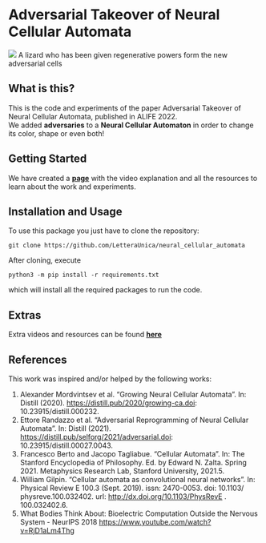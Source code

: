 # Adversarial Takeover of Neural Cellular Automata
[![](https://github.com/LetteraUnica/neural_cellular_automata/blob/main/video_files/vaccino_contro_danni.gif)](https://letteraunica.github.io/neural_cellular_automata/)
A lizard who has been given regenerative powers form the new adversarial cells

## What is this?
This is the code and experiments of the paper Adversarial Takeover of Neural Cellular Automata, published in ALIFE 2022.  
We added **adversaries** to a **Neural Cellular Automaton** in order to change its color, shape or even both!

## Getting Started  
We have created a [**page**](https://letteraunica.github.io/neural_cellular_automata) with the video explanation and all the resources to learn about the work and experiments.

## Installation and Usage
To use this package you just have to clone the repository: 

```
git clone https://github.com/LetteraUnica/neural_cellular_automata
```

After cloning, execute 

```
python3 -m pip install -r requirements.txt
```

which will install all the required packages to run the code.  

## Extras
Extra videos and resources can be found [**here**](https://LetteraUnica.github.io/neural_cellular_automata/extra)

## References
This work was inspired and/or helped by the following works:  

1. Alexander Mordvintsev et al. “Growing Neural Cellular Automata”. In: Distill (2020). https://distill.pub/2020/growing-ca.doi: 10.23915/distill.000232. 
2. Ettore Randazzo et al. “Adversarial Reprogramming of Neural Cellular Automata”. In: Distill (2021). https://distill.pub/selforg/2021/adversarial.doi: 10.23915/distill.00027.0043. 
3. Francesco Berto and Jacopo Tagliabue. “Cellular Automata”. In: The Stanford Encyclopedia of Philosophy. Ed. by Edward N. Zalta. Spring 2021. Metaphysics Research Lab, Stanford University, 2021.5. 
4. William Gilpin. “Cellular automata as convolutional neural networks”. In: Physical Review E 100.3 (Sept. 2019). issn: 2470-0053. doi: 10.1103/ physreve.100.032402. url: http://dx.doi.org/10.1103/PhysRevE . 100.032402.6. 
5. What Bodies Think About: Bioelectric Computation Outside the Nervous System - NeurIPS 2018 https://www.youtube.com/watch?v=RjD1aLm4Thg
